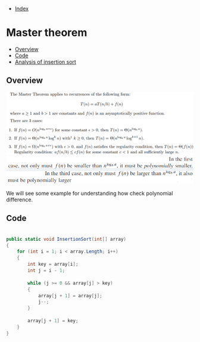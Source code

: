 * [Index](https://github.com/KiraDiShira/AlgorithmsAndDataStructures/blob/master/README.md#project-title)

# Master theorem

* [Overview](#overview)
* [Code](#code)
* [Analysis of insertion sort](#analysis-of-insertion-sort)

## Overview

<img src="https://github.com/KiraDiShira/AlgorithmsAndDataStructures/blob/master/RepoFiles/Master%20Theorem/Images/mt1.PNG" />
<img src="https://github.com/KiraDiShira/AlgorithmsAndDataStructures/blob/master/RepoFiles/Master%20Theorem/Images/mt2.PNG" />
<img src="https://github.com/KiraDiShira/AlgorithmsAndDataStructures/blob/master/RepoFiles/Master%20Theorem/Images/mt3.PNG" />

We will see some example for understanding how check polynomial difference.

## Code

```c#

public static void InsertionSort(int[] array)
{
    for (int i = 1; i < array.Length; i++)
    {
        int key = array[i];
        int j = i - 1;

        while (j >= 0 && array[j] > key)
        {
            array[j + 1] = array[j];
            j--;
        }
        
        array[j + 1] = key;
    }
}
```

